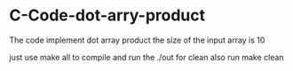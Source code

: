 # C-Code-dot-arry-product

The code implement dot array product
the size of the input array is 10

just use make all to compile and run the ./out
for clean also run make clean